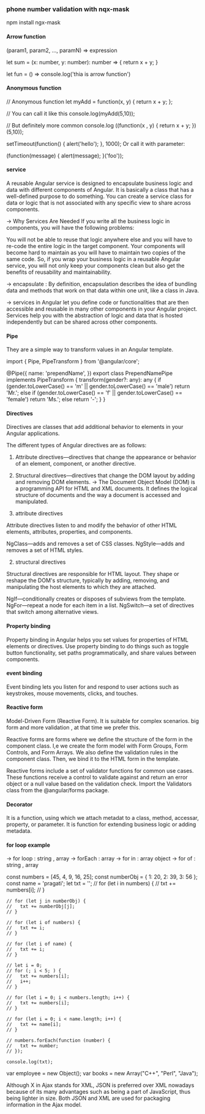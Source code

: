 ### phone number validation with nqx-mask

npm install ngx-mask

#### Arrow function

(param1, param2, ..., paramN) => expression

let sum = (x: number, y: number): number => {
    return x + y;
}

let fun = () => console.log('thia is arrow function')


#### Anonymous function

// Anonymous function
let myAdd = function(x, y) { return x + y; };

// You can call it like this
console.log(myAdd(5,10));

// But definitely more common
console.log ((function(x , y) {
  return x + y;
})(5,10));

setTimeout(function() {
  alert('hello');
}, 1000);
Or call it with parameter:

(function(message) {
  alert(message);
}('foo'));


#### service

A reusable Angular service is designed to encapsulate business logic and data with different components of Angular. It is basically a class that has a well-defined purpose to do something. You can create a service class for data or logic that is not associated with any specific view to share across components.

-> Why Services Are Needed
If you write all the business logic in components, you will have the following problems:

You will not be able to reuse that logic anywhere else and you will have to re-code the entire logic in the target component.
Your components will become hard to maintain as you will have to maintain two copies of the same code.
So, if you wrap your business logic in a reusable Angular service, you will not only keep your components clean but also get the benefits of reusability and maintainability.

-> encapsulate : By definition, encapsulation describes the idea of bundling data and methods that work on that data within one unit, like a class in Java.

-> services in Angular let you define code or functionalities that are then accessible and reusable in many other components in your Angular project. Services help you with the abstraction of logic and data that is hosted independently but can be shared across other components.


#### Pipe

They are a simple way to transform values in an Angular template.

import { Pipe, PipeTransform } from '@angular/core';

@Pipe({
  name: 'prependName',
})
export class PrependNamePipe implements PipeTransform {
  transform(gender?: any): any {
    if (gender.toLowerCase() == 'm' || gender.toLowerCase() == 'male')
      return 'Mr.';
    else if (gender.toLowerCase() == 'f' || gender.toLowerCase() == 'female')
      return 'Ms.';
    else return '-';
  }
}


#### Directives

Directives are classes that add additional behavior to elements in your Angular applications.

The different types of Angular directives are as follows:

1. Attribute directives—directives that change the appearance or behavior of an element, component, or another directive.
2. Structural directives—directives that change the DOM layout by adding and removing DOM elements.
    -> The Document Object Model (DOM) is a programming API for HTML and XML documents. It defines the logical structure of documents and the way a document is accessed and manipulated.

1. attribute directives

Attribute directives listen to and modify the behavior of other HTML elements, attributes, properties, and components.

NgClass—adds and removes a set of CSS classes.
NgStyle—adds and removes a set of HTML styles.

2. structural directives

Structural directives are responsible for HTML layout. They shape or reshape the DOM's structure, typically by adding, removing, and manipulating the host elements to which they are attached.

NgIf—conditionally creates or disposes of subviews from the template.
NgFor—repeat a node for each item in a list.
NgSwitch—a set of directives that switch among alternative views.


#### Property binding

Property binding in Angular helps you set values for properties of HTML elements or directives. Use property binding to do things such as toggle button functionality, set paths programmatically, and share values between components.


#### event binding

Event binding lets you listen for and respond to user actions such as keystrokes, mouse movements, clicks, and touches.


#### Reactive form

Model-Driven Form (Reactive Form).
It is suitable for complex scenarios.
big form and more validation , at that time we prefer this.

Reactive forms are forms where we define the structure of the form in the component class. I,e we create the form model with Form Groups, Form Controls, and Form Arrays. We also define the validation rules in the component class. Then, we bind it to the HTML form in the template.

Reactive forms include a set of validator functions for common use cases. These functions receive a control to validate against and return an error object or a null value based on the validation check. Import the Validators class from the @angular/forms package.


#### Decorator

It is a function, using which we attach metadat to a class, method, accessar, property, or parameter.
It is function for extending business logic or adding metadata.



#### for loop example

-> for loop : string , array
-> forEach : array
-> for in : array object
-> for of :  string , array

const numbers = [45, 4, 9, 16, 25];
    const numberObj = { 1: 20, 2: 39, 3: 56 };
    const name = 'pragati';
    let txt = '';
    // for (let i in numbers) {
    //   txt += numbers[i];
    // }

    // for (let j in numberObj) {
    //   txt += numberObj[j];
    // }

    // for (let i of numbers) {
    //   txt += i;
    // }

    // for (let i of name) {
    //   txt += i;
    // }

    // let i = 0;
    // for (; i < 5; ) {
    //   txt += numbers[i];
    //   i++;
    // }

    // for (let i = 0; i < numbers.length; i++) {
    //   txt += numbers[i];
    // }

    // for (let i = 0; i < name.length; i++) {
    //   txt += name[i];
    // }

    // numbers.forEach(function (number) {
    //   txt += number;
    // });

    console.log(txt);

var employee = new Object();
var books = new Array("C++", "Perl", "Java");


Although X in Ajax stands for XML, JSON is preferred over XML nowadays because of its many advantages such as being a part of JavaScript, thus being lighter in size. Both JSON and XML are used for packaging information in the Ajax model.